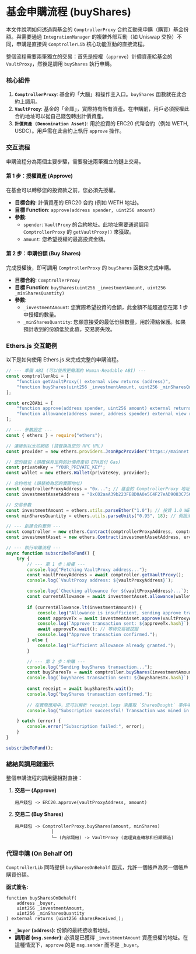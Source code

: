 # 基金申購流程 (buyShares)

本文件說明如何透過與基金的 `ComptrollerProxy` 合約互動來申購（購買）基金份額。與需要通過 `IntegrationManager` 的複雜外部互動（如 Uniswap 交換）不同，申購是直接與 `ComptrollerLib` 核心功能互動的直接流程。

整個流程需要兩筆獨立的交易：首先是授權（`approve`）計價資產給基金的 `VaultProxy`，然後是調用 `buyShares` 執行申購。

### 核心組件

1.  **`ComptrollerProxy`**: 基金的「大腦」和操作主入口。`buyShares` 函數就在此合約上調用。
2.  **`VaultProxy`**: 基金的「金庫」，實際持有所有資產。在申購前，用戶必須授權此合約地址可以從自己錢包轉出計價資產。
3.  **`計價資產 (Denomination Asset)`**: 用於投資的 ERC20 代幣合約（例如 WETH, USDC）。用戶需在此合約上執行 `approve` 操作。

### 交互流程

申購流程分為兩個主要步驟，需要發送兩筆獨立的鏈上交易。

#### 第 1 步：授權資產 (Approve)

在基金可以轉移您的投資款之前，您必須先授權。

- **目標合約**: 計價資產的 ERC20 合約 (例如 WETH 地址)。
- **目標 Function**: `approve(address spender, uint256 amount)`
- **參數**:
  - `spender`: `VaultProxy` 的合約地址。此地址需要通過調用 `ComptrollerProxy` 的 `getVaultProxy()` 來獲取。
  - `amount`: 您希望授權的最高投資金額。

#### 第 2 步：申購份額 (Buy Shares)

完成授權後，即可調用 `ComptrollerProxy` 的 `buyShares` 函數來完成申購。

- **目標合約**: `ComptrollerProxy`
- **目標 Function**: `buyShares(uint256 _investmentAmount, uint256 _minSharesQuantity)`
- **參數**:
  - `_investmentAmount`: 您實際希望投資的金額，此金額不能超過您在第 1 步中授權的數量。
  - `_minSharesQuantity`: 您願意接受的最低份額數量，用於滑點保護。如果預計收到的份額低於此值，交易將失敗。

### Ethers.js 交互範例

以下是如何使用 Ethers.js 來完成完整的申購流程。

```javascript
// --- 準備 ABI (可以使用更簡潔的 Human-Readable ABI) ---
const comptrollerAbi = [
    "function getVaultProxy() external view returns (address)",
    "function buyShares(uint256 _investmentAmount, uint256 _minSharesQuantity) external returns (uint256)"
];

const erc20Abi = [
    "function approve(address spender, uint256 amount) external returns (bool)",
    "function allowance(address owner, address spender) external view returns (uint256)"
];

// --- 參數設定 ---
const { ethers } = require("ethers");

// 連接到以太坊網絡 (請替換為您的 RPC URL)
const provider = new ethers.providers.JsonRpcProvider("https://mainnet.infura.io/v3/YOUR_PROJECT_ID");

// 您的錢包 (請確保有足夠的計價資產和 ETH支付 Gas)
const privateKey = "YOUR_PRIVATE_KEY";
const wallet = new ethers.Wallet(privateKey, provider);

// 合約地址 (請替換為您的實際地址)
const comptrollerProxyAddress = "0x..."; // 基金的 ComptrollerProxy 地址
const investmentAssetAddress = "0xC02aaA39b223FE8D0A0e5C4F27eAD9083C756Cc2"; // 投資資產地址 (此處為 WETH)

// 交易參數
const investmentAmount = ethers.utils.parseEther("1.0"); // 投資 1.0 WETH
const minSharesQuantity = ethers.utils.parseUnits("0.95", 18); // 假設滑點保護為 0.95 份額

// --- 創建合約實例 ---
const comptroller = new ethers.Contract(comptrollerProxyAddress, comptrollerAbi, wallet);
const investmentAsset = new ethers.Contract(investmentAssetAddress, erc20Abi, wallet);

// --- 執行申購流程 ---
async function subscribeToFund() {
    try {
        // --- 第 1 步：授權 ---
        console.log("Fetching VaultProxy address...");
        const vaultProxyAddress = await comptroller.getVaultProxy();
        console.log(`VaultProxy address: ${vaultProxyAddress}`);

        console.log(`Checking allowance for ${vaultProxyAddress}...`);
        const currentAllowance = await investmentAsset.allowance(wallet.address, vaultProxyAddress);
        
        if (currentAllowance.lt(investmentAmount)) {
            console.log("Allowance is insufficient, sending approve transaction...");
            const approveTx = await investmentAsset.approve(vaultProxyAddress, investmentAmount);
            console.log(`Approve transaction sent: ${approveTx.hash}`);
            await approveTx.wait(); // 等待交易被挖掘
            console.log("Approve transaction confirmed.");
        } else {
            console.log("Sufficient allowance already granted.");
        }

        // --- 第 2 步：申購 ---
        console.log("Sending buyShares transaction...");
        const buySharesTx = await comptroller.buyShares(investmentAmount, minSharesQuantity);
        console.log(`buyShares transaction sent: ${buySharesTx.hash}`);
        
        const receipt = await buySharesTx.wait();
        console.log("buyShares transaction confirmed.");
        
        // 在實際應用中，您可以解析 receipt.logs 來獲取 `SharesBought` 事件中的份額數量
        console.log("Subscription successful! Transaction was mined in block:", receipt.blockNumber);

    } catch (error) {
        console.error("Subscription failed:", error);
    }
}

subscribeToFund();
```

### 總結與調用鏈圖示

整個申購流程的調用鏈相對直接：

1.  **交易一 (Approve)**
    ```
    用戶錢包 -> ERC20.approve(vaultProxyAddress, amount)
    ```
2.  **交易二 (Buy Shares)**
    ```
    用戶錢包 -> ComptrollerProxy.buyShares(amount, minShares)
                  |
                  └─ (內部調用) -> VaultProxy (處理資產轉移和份額鑄造)
    ```

### 代理申購 (On Behalf Of)

`ComptrollerLib` 同時提供 `buySharesOnBehalf` 函式，允許一個帳戶為另一個帳戶購買份額。

**函式簽名:**
```solidity
function buySharesOnBehalf(
    address _buyer,
    uint256 _investmentAmount,
    uint256 _minSharesQuantity
) external returns (uint256 sharesReceived_);
```
- **`_buyer` (`address`)**: 份額的最終接收者地址。
- **調用者 (`msg.sender`)**: 必須是已獲得 `_investmentAmount` 資產授權的地址。在這種情況下，`approve` 的是 `msg.sender` 而不是 `_buyer`。